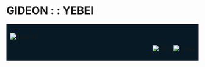 # GIDEON : : YEBEI

<div style="background-color: #061924; padding: 10px;">

![Trophies](https://github-profile-trophy.vercel.app/?username=Gideon-Yebei&column=8&row=1&theme=onedark&no-frame=true&no-bg=false&count_private=true)

<div style="text-align: right;">

![Visits](https://badges.pufler.dev/visits/Gideon-Yebei/Gideon-Yebei?color=black&logo=github)
![Views](https://komarev.com/ghpvc/?username=Gideon-Yebei&style=plastic&label=Views)

</div>
</div>
